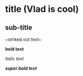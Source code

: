 # title (Vlad is cool)

## sub-title

~striked out text~

**bold text**

_italic text_

***super bold text*** 
